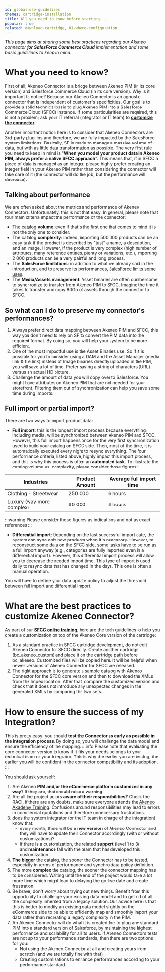 ```yaml
---
id: global-use-guidelines
themes: cartridge-installation
title: All you need to know before starting...
popular: true
related: download-cartridge, 01-where-configuration
---
```


*This page aims at sharing some best practices regarding our Akeneo connector **for SalesForce Commerce Cloud** implementation and some basic guidelines to keep in mind.*

# What you need to know?
First of all, Akeneo Connector is a bridge between Akeneo PIM (in its core version) and Salesforce Commerce Cloud (in its core version). Why is it important to notice? Because our Akeneo Connector is an agnostic connector that is independent of customer's specificities. Our goal is to provide a solid technical basis to plug Akeneo PIM into a Salesforce Commerce Cloud (SFCC) instance. If some particularities are required, this is not a problem; ask your IT referral (integrator or IT team) to **[customize the connector](#what-are-the-best-practices-to-customize-akeneo-connector)**.

Another important notion here is to consider that Akeneo Connectors are 3rd-party plug-ins and therefore, we are fully impacted by the SalesForce system limitations. Basically, SF is made to manage a massive volume of data, but with as little data transformation as possible. The very first rule you need to keep in mind is "**When you model your product data in Akeneo PIM, always prefer a native SFCC approach**". This means that, if in SFCC a piece of data is managed as an integer, please highly prefer creating an integer field in your Akeneo PIM rather than considering the connector will take care of it (the connector will do the job, but the performance will decrease).

## Talking about performance
We are often asked about the metrics and performance of Akeneo Connectors. Unfortunately, this is not that easy. In general, please note that four main criteria impact the performance of the connector:

* The catalog **volume**: even if that's the first one that comes to mind it is not the only one to consider.
* The catalog **complexity**: indeed, importing 500 000 products can be an easy task if the product is described by "just" a name, a description, and an image. However, if the product is very complex (high number of attributes, many reference entities, plenty of variations, etc.), importing 2 000 products can be a very painful and long process.
* The **SalesForce limitations**: in addition to what we already said in the introduction, and to preserve its performances, [SalesForce limits some uses](https://documentation.b2c.commercecloud.salesforce.com/DOC2/advanced/content.jsp?topic=%2Fcom.demandware.dochelp%2FDWAPI%2Fquota%2Fhtml%2FAPI_Quotas.html).
* The **Media/Assets management**: Asset binaries are often cumbersome to synchronize to transfer from Akeneo PIM to SFCC. Imagine the time it takes to transfer and copy 80Go of assets through the connector to SFCC.

## So what can I do to preserve my connector's performances?
1. Always prefer direct data mapping between Akeneo PIM and SFCC, this way you don't need to rely on SF to convert the PIM data into the required format. By doing so, you will help your system to be more efficient.
2. One of the most impactful use is the Asset Binaries use. So if it is possible for you to consider using a DAM and the Asset Manager (media link & file link) instead of Image binaries directly uploaded in the PIM, you will save a lot of time. Prefer saving a string of characters (URL) versus an actual HD picture.
3. Challenge the amount of data you will copy over to Salesforce. You might have attributes on Akeneo PIM that are not needed for your storefront. Filtering them out of synchronization can help you save some time during imports.

## Full import or partial import?
There are two ways to import product data:

* **Full import**: this is the longest import process because everything, including media, will be synchronized between Akeneo PIM and SFCC. However, this full import happens once for the very first synchronization used to build your catalog on SFCC side. Then, most of the time, it is automatically executed every night to resync everything. The four performance criteria, listed above, highly impact this import process, and this is why this process is often an **automated task**. To illustrate the catalog volume vs. complexity, please consider those figures:

|Industries|Product Amount|Average full import time|
|-------------|-------------|-----|
|Clothing - Streetwear | 250 000 | 6 hours|
|Luxury (way more complex) | 80 000 | 8 hours|

:::warning
Please consider those figures as indications and not as exact references
:::

* **Differential import**: Depending on the last successful import date, the system can sync only new products when it's necessary. However, to reconstruct some data on the SFCC side, some tasks have to be run as a full import anyway (e.g., categories are fully imported even in a differential import). However, this differential import process will allow you to decrease the needed import time. This type of import is used daily to resync data that has changed in the days. This one is often a manual operation.

You will have to define your data update policy to adjust the threshold between full import and differential import.

# What are the best practices to customize Akeneo Connector?

As part of our [**SFCC online training**](https://akademy.akeneo.com/akeneo-connector-fundamentals-sfcc), here are the tech guidelines to help you create a customization on top of the Akeneo Core version of the cartridge:

1. As a standard practice in SFCC cartridge development, do not edit Akeneo Connector for SFCC directly. Create another cartridge (bc_akeneo_custom) and place it on the cartridge path before bc_akeneo. Customized files will be copied here. It will be helpful when newer versions of Akeneo Connector for SFCC are released.
2. The right approach is to generate a sample catalog with Akeneo Connector for the SFCC core version and then to download the XMLs from the Impex location. After that, compare the customized version and check that it does not introduce any unexpected changes in the generated XMLs by comparing the two sets.

# How to ensure the success of my integration?

This is pretty easy: you should **test the Connector as early as possible in the integration process**. By doing so, you will challenge the data model and ensure the efficiency of the mapping.
:::info
Please note that evaluating the core connector version to know if it fits your needs belongs to your technical team or your integrator. This is why the earlier you are testing, the earlier you will be confident in the connector compatibility and its adoption.
:::

You should ask yourself:

1. Are Akeneo **PIM and/or the eCommerce platform customized in any way**? If they are, that should raise a warning.
2. Are all the project actors **aware of their responsibilities?** Check the RACI, if there are any doubts, make sure everyone attends the [Akeneo Akademy Training](https://akademy.akeneo.com/). Confusions around responsibilities may lead to errors in commercial quotations and therefore unnecessary frustrations.
3. does the system integrator (or the IT team in charge of the integration) know that:
    * every month, there will be a **new version** of Akeneo Connector and they will have to update their Connector accordingly (with or without customizations)?
    * if there is a customization, the related **support** (level 1 to 3) and **maintenance** fall with the team that has developed this customization.
4. **The bigger** the catalog, the sooner the Connector has to be tested, especially in terms of performance and synchro data policy definition.
5. The more **complex** the catalog, the sooner the connector mapping has to be considered. Waiting until the end of the project would take a lot more time which might lead to delaying the go-live date and create frustration.
6. Be brave, don't worry about trying out new things. Benefit from this opportunity to challenge your existing data model and to get rid of all the complexity inherited from a legacy solution. Our advice here is that this is better to modify an existing data model slightly on the eCommerce side to be able to efficiently map and smoothly import your data rather than recreating a legacy complexity in the PIM.
7. An Akeneo Connector will do what it is created for: to plug any standard PIM into a standard version of Salesforce, by maintaining the highest performance and scalability for all its users. If Akeneo Connectors tests are not up to your performance standards, then there are two options for you:
    * Not using the Akeneo Connector at all and creating yours from scratch (and we are totally fine with that)
    * Creating customizations to enhance performances according to your performance standard.
